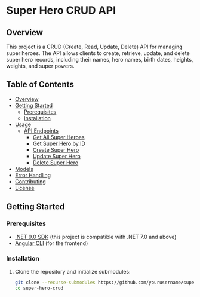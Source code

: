 # Super Hero CRUD API

## Overview

This project is a CRUD (Create, Read, Update, Delete) API for managing super heroes. The API allows clients to create, retrieve, update, and delete super hero records, including their names, hero names, birth dates, heights, weights, and super powers.

## Table of Contents

- [Overview](#overview)
- [Getting Started](#getting-started)
  - [Prerequisites](#prerequisites)
  - [Installation](#installation)
- [Usage](#usage)
  - [API Endpoints](#api-endpoints)
    - [Get All Super Heroes](#get-all-super-heroes)
    - [Get Super Hero by ID](#get-super-hero-by-id)
    - [Create Super Hero](#create-super-hero)
    - [Update Super Hero](#update-super-hero)
    - [Delete Super Hero](#delete-super-hero)
- [Models](#models)
- [Error Handling](#error-handling)
- [Contributing](#contributing)
- [License](#license)

## Getting Started

### Prerequisites

- [.NET 9.0 SDK](https://dotnet.microsoft.com/download/dotnet/9.0) (this project is compatible with .NET 7.0 and above)
- [Angular CLI](https://angular.io/cli) (for the frontend)

### Installation

1. Clone the repository and initialize submodules:
   ```bash
   git clone --recurse-submodules https://github.com/yourusername/super-hero-crud.git
   cd super-hero-crud

